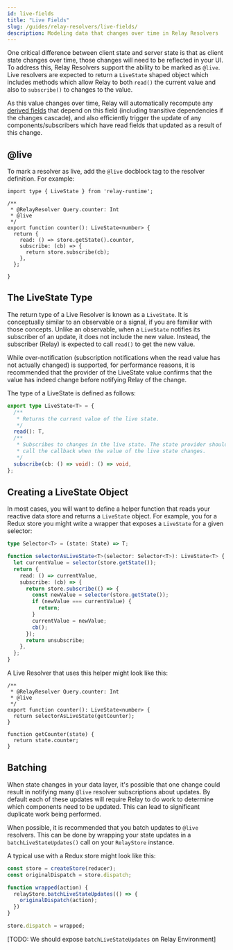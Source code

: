 ```yaml
---
id: live-fields
title: "Live Fields"
slug: /guides/relay-resolvers/live-fields/
description: Modeling data that changes over time in Relay Resolvers
---
```


One critical difference between client state and server state is that as client state changes over time, those changes will need to be reflected in your UI. To address this, Relay Resolvers support the ability to be marked as `@live`. Live resolvers are expected to return a `LiveState` shaped object which includes methods which allow Relay to both `read()` the current value and also to `subscribe()` to changes to the value.

As this value changes over time, Relay will automatically recompute any [derived fields](./derived-fields.md) that depend on this field (including transitive dependencies if the changes cascade), and also efficiently trigger the update of any components/subscribers which have read fields that updated as a result of this change.

## @live

To mark a resolver as live, add the `@live` docblock tag to the resolver definition. For example:

```tsx
import type { LiveState } from 'relay-runtime';

/**
 * @RelayResolver Query.counter: Int
 * @live
 */
export function counter(): LiveState<number> {
  return {
    read: () => store.getState().counter,
    subscribe: (cb) => {
      return store.subscribe(cb);
    },
  };
  
}
```

## The LiveState Type

The return type of a Live Resolver is known as a `LiveState`. It is conceptually similar to an observable or a signal, if you are familiar with those concepts. Unlike an observable, when a `LiveState` notifies its subscriber of an update, it does not include the new value. Instead, the subscriber (Relay) is expected to call `read()` to get the new value.

While over-notification (subscription notifications when the read value has not actually changed) is supported, for performance reasons, it is recommended that the provider of the LiveState value confirms that the value has indeed change before notifying Relay of the change.

The type of a LiveState is defined as follows:

```ts
export type LiveState<T> = {
  /**
   * Returns the current value of the live state.
   */
  read(): T,
  /**
   * Subscribes to changes in the live state. The state provider should
   * call the callback when the value of the live state changes.
   */
  subscribe(cb: () => void): () => void,
};
```

## Creating a LiveState Object

In most cases, you will want to define a helper function that reads your reactive data store and returns a `LiveState` object. For example, you for a Redux store you might write a wrapper that exposes a `LiveState` for a given selector:

```ts
type Selector<T> = (state: State) => T;

function selectorAsLiveState<T>(selector: Selector<T>): LiveState<T> {
  let currentValue = selector(store.getState());
  return {
    read: () => currentValue,
    subscribe: (cb) => {
      return store.subscribe(() => {
        const newValue = selector(store.getState());
        if (newValue === currentValue) {
          return;
        }
        currentValue = newValue;
        cb();
      }); 
      return unsubscribe;
    },
  };
}
```

A Live Resolver that uses this helper might look like this:

```tsx
/**
 * @RelayResolver Query.counter: Int
 * @live
 */
export function counter(): LiveState<number> {
  return selectorAsLiveState(getCounter);
}

function getCounter(state) {
  return state.counter;
}
```

## Batching

When state changes in your data layer, it's possible that one change could result in notifying many `@live` resolver subscriptions about updates. By default each of these updates will require Relay to do work to determine which components need to be updated. This can lead to significant duplicate work being performed.

When possible, it is recommended that you batch updates to `@live` resolvers. This can be done by wrapping your state updates in a `batchLiveStateUpdates()` call on your `RelayStore` instance.

A typical use with a Redux store might look like this:

```ts
const store = createStore(reducer);
const originalDispatch = store.dispatch;

function wrapped(action) {
  relayStore.batchLiveStateUpdates(() => {
    originalDispatch(action);
  })
}

store.dispatch = wrapped;
```

[TODO: We should expose `batchLiveStateUpdates` on Relay Environment]